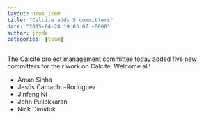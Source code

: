 ```yaml
---
layout: news_item
title: "Calcite adds 5 committers"
date: "2015-04-24 19:03:07 +0000"
author: jhyde
categories: [team]
---
```

<!--
{% comment %}
Licensed to the Apache Software Foundation (ASF) under one or more
contributor license agreements.  See the NOTICE file distributed with
this work for additional information regarding copyright ownership.
The ASF licenses this file to you under the Apache License, Version 2.0
(the "License"); you may not use this file except in compliance with
the License.  You may obtain a copy of the License at

http://www.apache.org/licenses/LICENSE-2.0

Unless required by applicable law or agreed to in writing, software
distributed under the License is distributed on an "AS IS" BASIS,
WITHOUT WARRANTIES OR CONDITIONS OF ANY KIND, either express or implied.
See the License for the specific language governing permissions and
limitations under the License.
{% endcomment %}
-->

The Calcite project management committee today added five new
committers for their work on Calcite. Welcome all!

* Aman Sinha
* Jesús Camacho-Rodríguez
* Jinfeng Ni
* John Pullokkaran
* Nick Dimiduk
